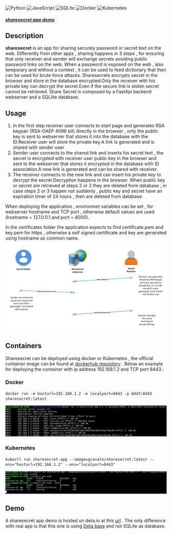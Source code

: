 ![Python](https://img.shields.io/badge/python-3670A0?style=for-the-badge&logo=python&logoColor=ffdd54) ![JavaScript](https://img.shields.io/badge/javascript-%23323330.svg?style=for-the-badge&logo=javascript&logoColor=%23F7DF1E) ![SQLite](https://img.shields.io/badge/sqlite-%2307405e.svg?style=for-the-badge&logo=sqlite&logoColor=white) ![Docker](https://img.shields.io/badge/docker-%230db7ed.svg?style=for-the-badge&logo=docker&logoColor=white) ![Kubernetes](https://img.shields.io/badge/kubernetes-%23326ce5.svg?style=for-the-badge&logo=kubernetes&logoColor=white)
##### [sharesecret app demo](https://ijimdb.deta.dev/start "sharesecret app demo")
## Description
**sharesecret** is an app for sharing securely password or secret text on the web. Differently from other apps , sharing happens in 3 steps , for ensuring that only receiver and sender will exchange secrets avoiding public password links on the web. When a password is exposed on the web , also temporary and without a context , it can be used to feed dictionary that then can be used for brute force attacks. Sharesecrets encrypts secret in the browser and store in the database encrypted.Only the receiver with his private key can decrypt the secret.Even if the secure link is stolen secret cannot be retrieved. Share Secret is composed by a FastApi backend webserver and a SQLlite database.
## Usage
1. In the first step receiver user connects to start page and generates RSA keypair (RSA-OAEP 4096 bit) directly in the browser , only the public key is sent to webserver that stores it into the database with the ID.Receiver user will store the private key.A link is generated and is shared with sender user
2. Sender user connects to the shared link and inserts his secret text , the secret is encrypted with receiver user public key in the browser and sent to the webserver that stores it encrypted in the database with ID association.A new link is generated and can be shared with receiver.
3. The receiver connects to the new link and can insert his private key to decrypt the secret.Decryption happens in the browser.
When public key or secret are retrieved at steps 2 or 3 they are deleted from database ; in case steps 2 or 3 happen not suddenly , public key and secret have an expiration timer of 24 hours , then are deleted from database.

When deploying the application , environmet variables can be set , for webserver hostname and TCP port , otherwise default values are used (hostname = 127.0.0.1 and port = 8000).

In the certificates folder the application expects to find  certificate.pem and key.pem for https , otherwise a self signed certificate and key are generated using hostname as common name. 
[![sharesecret worflow](https://raw.githubusercontent.com/gcasale82/sharesecret/main/share-secret-wf.jpg "sharesecret worflow")](https://raw.githubusercontent.com/gcasale82/sharesecret/main/share-secret-wf.jpg "sharesecret worflow")
## Containers
Sharesecret can be deployed using docker or Kubernetes , the official container image can be found at [dockerhub repository](https://hub.docker.com/r/gcasale/sharesecret "dockerhub repository")
. Below an example for deploying the container with ip address 192.168.1.2 and TCP port 8443 : 
### Docker
    docker run -e hosturl=192.168.1.2 -e localport=8443 -p 8443:8443 sharesecret:latest
[![docker](https://github.com/gcasale82/sharesecret/blob/main/sharesecret1.jpg?raw=true "docker")](https://github.com/gcasale82/sharesecret/blob/main/sharesecret1.jpg?raw=true "docker")
### Kubernetes


    kubectl run sharesecret-app --image=gcasale/sharesecret:latest --env="hosturl=192.168.1.2" --env="localport=8443"
[![kubernetes](https://github.com/gcasale82/sharesecret/blob/main/sharesecret2.jpg?raw=true "kubernetes")](https://github.com/gcasale82/sharesecret/blob/main/sharesecret2.jpg?raw=truetp:// "kubernetes")
## Demo
A sharesecret app demo is hosted on deta.io  at this [url](https://ijimdb.deta.dev/start "url") .
The only difference with real app is that this one is using [Deta base](https://docs.deta.sh/docs/base/about/ "Deta base") and not SQLite as database.
